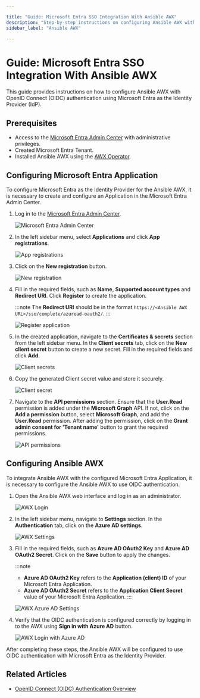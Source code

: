 ```yaml
---

title: "Guide: Microsoft Entra SSO Integration With Ansible AWX"
description: "Step-by-step instructions on configuring Ansible AWX with OIDC authentication using Microsoft Entra as the Identity Provider for enhanced security."
sidebar_label: "Ansible AWX"

---
```

<!-- markdownlint-disable MD025 -->

# Guide: Microsoft Entra SSO Integration With Ansible AWX

<head>
  <link rel="canonical" href="https://docs.kuberocketci.io/docs/operator-guide/microsoft-entra/awx-operator-authentication" />
</head>

This guide provides instructions on how to configure Ansible AWX with OpenID Connect (OIDC) authentication using Microsoft Entra as the Identity Provider (IdP).

## Prerequisites

- Access to the [Microsoft Entra Admin Center](https://entra.microsoft.com/) with administrative privileges.
- Created Microsoft Entra Tenant.
- Installed Ansible AWX using the [AWX Operator](https://github.com/ansible-community/awx-operator-helm).

## Configuring Microsoft Entra Application

To configure Microsoft Entra as the Identity Provider for the Ansible AWX, it is necessary to create and configure an Application in the Microsoft Entra Admin Center.

1. Log in to the [Microsoft Entra Admin Center](https://entra.microsoft.com/?feature.msaljs=true#home).

    ![Microsoft Entra Admin Center](../../assets/operator-guide/microsoft-entra-auth/microsoft-entra-admin-center.png)

2. In the left sidebar menu, select **Applications** and click **App registrations**.

    ![App registrations](../../assets/operator-guide/microsoft-entra-auth/app-registrations.png)

3. Click on the **New registration** button.

    ![New registration](../../assets/operator-guide/microsoft-entra-auth/new-registration.png)

4. Fill in the required fields, such as **Name**, **Supported account types** and **Redirect URI**. Click **Register** to create the application.

    :::note
    The **Redirect URI** should be in the format `https://<Ansible AWX URL>/sso/complete/azuread-oauth2/`.
    :::

    ![Register application](../../assets/operator-guide/microsoft-entra-auth/register-application.png)

5. In the created application, navigate to the **Certificates & secrets** section from the left sidebar menu. In the **Client secrets** tab, click on the **New client secret** button to create a new secret. Fill in the required fields and click **Add**.

    ![Client secrets](../../assets/operator-guide/microsoft-entra-auth/awx-client-secrets.png)

6. Copy the generated Client secret value and store it securely.

    ![Client secret](../../assets/operator-guide/microsoft-entra-auth/awx-client-secret.png)

7. Navigate to the **API permissions** section. Ensure that the **User.Read** permission is added under the **Microsoft Graph** API. If not, click on the **Add a permission** button, select **Microsoft Graph**, and add the **User.Read** permission. After adding the permission, click on the **Grant admin consent for 'Tenant name'** button to grant the required permissions.

    ![API permissions](../../assets/operator-guide/microsoft-entra-auth/awx-api-permissions.png)

## Configuring Ansible AWX

To integrate Ansible AWX with the configured Microsoft Entra Application, it is necessary to configure the Ansible AWX to use OIDC authentication.

1. Open the Ansible AWX web interface and log in as an administrator.

    ![AWX Login](../../assets/operator-guide/microsoft-entra-auth/awx-login.png)

2. In the left sidebar menu, navigate to **Settings** section. In the **Authentication** tab, click on the **Azure AD settings**.

    ![AWX Settings](../../assets/operator-guide/microsoft-entra-auth/awx-settings.png)

3. Fill in the required fields, such as **Azure AD OAuth2 Key** and **Azure AD OAuth2 Secret**. Click on the **Save** button to apply the changes.

    :::note
    - **Azure AD OAuth2 Key** refers to the **Application (client) ID** of your Microsoft Entra Application.
    - **Azure AD OAuth2 Secret** refers to the **Application Client Secret** value of your Microsoft Entra Application.
    :::

    ![AWX Azure AD Settings](../../assets/operator-guide/microsoft-entra-auth/awx-entra-settings.png)

4. Verify that the OIDC authentication is configured correctly by logging in to the AWX using **Sign in with Azure AD** button.

    ![AWX Login with Azure AD](../../assets/operator-guide/microsoft-entra-auth/awx-login-entra.png)

After completing these steps, the Ansible AWX will be configured to use OIDC authentication with Microsoft Entra as the Identity Provider.

## Related Articles

- [OpenID Connect (OIDC) Authentication Overview](./oidc-authentication-overview.md)
